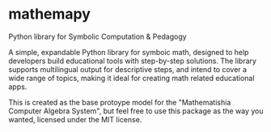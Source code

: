 # mathemapy

Python library for Symbolic Computation &amp; Pedagogy

A simple, expandable Python library for symboic math, designed to help developers build educational tools with step-by-step solutions. The library supports multilingual output for descriptive steps, and intend to cover a wide range of topics, making it ideal for creating math related educational apps.

This is created as the base protoype model for the "Mathematishia Computer Algebra System", but feel free to use this package as the way you wanted, licensed under the MIT license.

<!--
#### Code Principles & Guidelines

* Modularity:
  * Each mathematical domain (algebra, calculus, trigonometry etc) should be encapsulated in its own module. This makes the system easy to expand without breaking the existing functionality.
* Extensibility:
  * The core should handle symbolic expressions, basic types & perations, parsing ( if needed ) while individual modules (e.g. algebra) extend this core for more advanced operations.
  * The output system (steps, descriptions) should support multiple languages, which can be expanded manually by adding language modules. All lanuage modules must follow the same order as the "English (en.py)", this will be further address inside the `guide.md` in the languages folder, refer to that before making any changes.
* Pedagogy Focus:
  * Always include descriptive steps for each operation, such as showing simplification steps, solving methods, and if possible some examples ( this will also adress futher in `languages/guide.md`)
* Code Style:
  * Follow PEP8 guidelines for Python code.
  * Use type hints, and ensure functions, classes have clear docstrings explaining inputs, outputs and expected bahaviour.
* Performance:
  * While clarity and pedagogy are priorites, always consider perfomance impact of algorithms as well, since we are working with python here.
  * Use lazy evaluation or caching when dealing with more complex symbolic manipulations.



TODO ::
create more expressions to handle test cases,
add the step support to the basic operations
add language feature


Considerations -> Do we really need BinaryOperator and UnaryOperator ? instead try to get ideas from sympy or mathjs and mathsteps
-->
